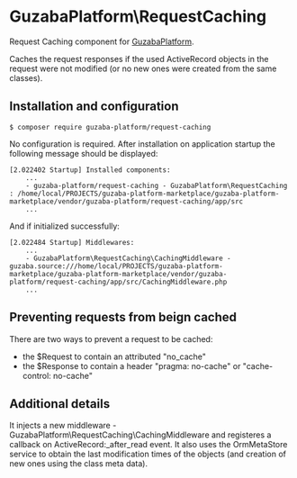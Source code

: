 # GuzabaPlatform\RequestCaching

Request Caching component for [GuzabaPlatform](https://github.com/AzonMedia/guzaba-platform).

Caches the request responses if the used ActiveRecord objects in the request were not modified (or no new ones were created from the same classes).

## Installation and configuration

```
$ composer require guzaba-platform/request-caching
```

No configuration is required. After installation on application startup the following message should be displayed:
```
[2.022402 Startup] Installed components:
    ...
    - guzaba-platform/request-caching - GuzabaPlatform\RequestCaching : /home/local/PROJECTS/guzaba-platform-marketplace/guzaba-platform-marketplace/vendor/guzaba-platform/request-caching/app/src
    ...
```
And if initialized successfully:
```
[2.022484 Startup] Middlewares:
    ...
    - GuzabaPlatform\RequestCaching\CachingMiddleware - guzaba.source:///home/local/PROJECTS/guzaba-platform-marketplace/guzaba-platform-marketplace/vendor/guzaba-platform/request-caching/app/src/CachingMiddleware.php
    ...
```

## Preventing requests from beign cached

There are two ways to prevent a request to be cached:
- the $Request to contain an attributed "no_cache"
- the $Response to contain a header "pragma: no-cache" or "cache-control: no-cache"

## Additional details

It injects a new middleware - GuzabaPlatform\RequestCaching\CachingMiddleware and registeres a callback on ActiveRecord:_after_read event.
It also uses the OrmMetaStore service to obtain the last modification times of the objects (and creation of new ones using the class meta data).